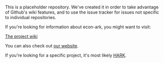 This is a placeholder repository.  We've created it in order to take advantage of Github's wiki features, and to use the issue tracker for issues not specific to individual repositories.

If you're looking for information about econ-ark, you might want to visit:

[The project wiki](https://github.com/econ-ark/OverARK/wiki)

You can also check out [our website](https://econ-ark.org/).

If you're looking for a specific project, it's most likely [HARK](https://github.com/econ-ark/HARK).
